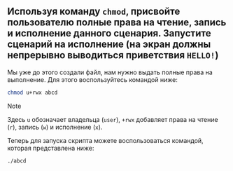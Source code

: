 ## Используя команду `chmod`, присвойте пользователю полные права на чтение, запись и исполнение данного сценария. Запустите сценарий на исполнение (на экран должны непрерывно выводиться приветствия `HELLO!`)

Мы уже до этого создали файл, нам нужно выдать полные права на выполнение. Для этого воспользуйтесь командой ниже: 

```bash
chmod u+rwx abcd
```

> [!NOTE]
> Здесь `u` обозначает владельца (`user`), `+rwx` добавляет права на чтение (`r`), запись (`w`) и исполнение (`x`).

Теперь для запуска скрипта можете воспользоваться командой, которая представлена ниже: 

```bash
./abcd
```
